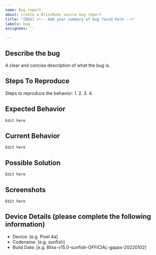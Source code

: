```yaml
---
name: Bug report
about: Create a BlissRoms source bug report
title: "[BUG] <!-- Add your summary of bug faced here -->"
labels: bug
assignees: ''

---
```


<!-- INSTRUCTIONS
What NOT to report
- Bugs in unofficial builds or anything not downloaded from our official portal
- ETA's
- Magisks Modules or Magisks related bugs
- Asking for device support

Anything between <!- - and - -> won't be shown when your issue is created. 
-->

## Describe the bug
A clear and concise description of what the bug is.

## Steps To Reproduce
Steps to reproduce the behavior:
1. 
2. 
3. 
4. 

## Expected Behavior
<!-- Please give a clear and concise description of what you expected to happen. -->
```
Edit here
```

## Current Behavior
<!--- Tell us what happens instead of the expected behavior -->
```
Edit here
```

## Possible Solution
<!--- Not obligatory, but suggest a fix/reason for the bug, -->
```
Edit here
```

## Screenshots
<!-- If applicable, add screenshots to help explain your problem. -->
```
Edit here
```

## Device Details (please complete the following information)
<!-- THIS SECTION IS MANDATORY. If it is not filled out correctly, your issue will be marked as invalid.
-->
* Device: [e.g. Pixel 4a]
* Codename: [e.g. sunfish]
* Build Date: [e.g. Bliss-v15.0-sunfish-OFFICIAL-gapps-20220102]
